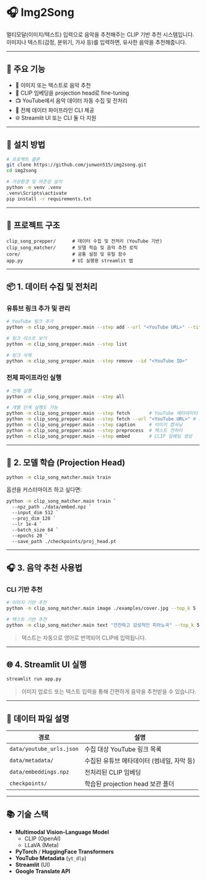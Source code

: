 # 🎧 Img2Song

멀티모달(이미지/텍스트) 입력으로 음악을 추천해주는 CLIP 기반 추천 시스템입니다.  
이미지나 텍스트(감정, 분위기, 가사 등)를 입력하면, 유사한 음악을 추천해줍니다.

---

## 🧠 주요 기능

- 🎼 이미지 또는 텍스트로 음악 추천
- 🧠 CLIP 임베딩을 projection head로 fine-tuning
- 📺 YouTube에서 음악 데이터 자동 수집 및 전처리
- 🔁 전체 데이터 파이프라인 CLI 제공
- 🌐 Streamlit UI 또는 CLI 둘 다 지원

---

## 🔧 설치 방법

```bash
# 프로젝트 클론
git clone https://github.com/junwon515/img2song.git
cd img2song

# 가상환경 및 의존성 설치
python -m venv .venv
.venv\Scripts\activate
pip install -r requirements.txt
```

---

## 📁 프로젝트 구조

```
clip_song_prepper/      # 데이터 수집 및 전처리 (YouTube 기반)
clip_song_matcher/      # 모델 학습 및 음악 추천 로직
core/                   # 공통 설정 및 유틸 함수
app.py                  # UI 실행용 streamlit 앱
```

---

## 📦 1. 데이터 수집 및 전처리

### 유튜브 링크 추가 및 관리
```bash
# YouTube 링크 추가
python -m clip_song_prepper.main --step add --url "<YouTube URL>" --title "Lofi Beats"

# 링크 리스트 보기
python -m clip_song_prepper.main --step list

# 링크 삭제
python -m clip_song_prepper.main --step remove --id "<YouTube ID>"
```

### 전체 파이프라인 실행
```bash
# 전체 실행
python -m clip_song_prepper.main --step all

# 개별 단계 실행도 가능
python -m clip_song_prepper.main --step fetch       # YouTube 메타데이터 수집
python -m clip_song_prepper.main --step fetch --url "<YouTube URL>" # 개별도 가능
python -m clip_song_prepper.main --step caption     # 이미지 캡셔닝
python -m clip_song_prepper.main --step preprocess  # 텍스트 전처리
python -m clip_song_prepper.main --step embed       # CLIP 임베딩 생성
```

---

## 🧪 2. 모델 학습 (Projection Head)

```bash
python -m clip_song_matcher.main train
```

옵션을 커스터마이즈 하고 싶다면:
```bash
python -m clip_song_matcher.main train `
  --npz_path ./data/embed.npz `
  --input_dim 512 `
  --proj_dim 128 `
  --lr 1e-4 `
  --batch_size 64 `
  --epochs 20 `
  --save_path ./checkpoints/proj_head.pt
```

---

## 🎧 3. 음악 추천 사용법

### CLI 기반 추천

```bash
# 이미지 기반 추천
python -m clip_song_matcher.main image ./examples/cover.jpg --top_k 5

# 텍스트 기반 추천
python -m clip_song_matcher.main text "잔잔하고 감성적인 피아노곡" --top_k 5
```

> 텍스트는 자동으로 영어로 번역되어 CLIP에 입력됩니다.

---

## 🌐 4. Streamlit UI 실행

```bash
streamlit run app.py
```

> 이미지 업로드 또는 텍스트 입력을 통해 간편하게 음악을 추천받을 수 있습니다.

---

## 📁 데이터 파일 설명

| 경로 | 설명 |
|------|------|
| `data/youtube_urls.json` | 수집 대상 YouTube 링크 목록 |
| `data/metadata/` | 수집된 유튜브 메타데이터 (썸네일, 자막 등) |
| `data/embeddings.npz` | 전처리된 CLIP 임베딩 |
| `checkpoints/` | 학습된 projection head 보관 폴더 |

---

## 📚 기술 스택

- **Multimodal Vision-Language Model**
  - CLIP (OpenAI)
  - LLaVA (Meta)
- **PyTorch** / **HuggingFace Transformers**
- **YouTube Metadata** (`yt_dlp`)
- **Streamlit** (UI)
- **Google Translate API**
